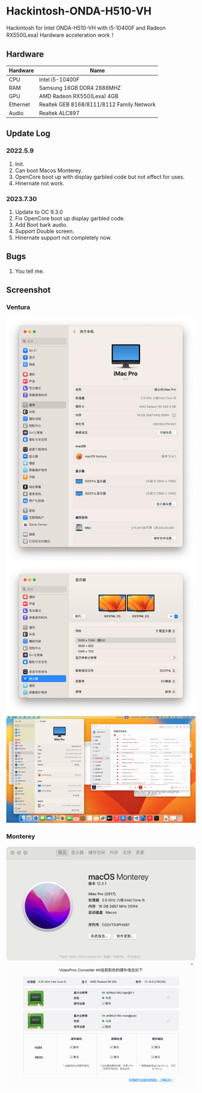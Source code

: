 # Hackintosh-ONDA-H510-VH
Hackintosh for Intel ONDA-H510-VH with i5-10400F and Radeon RX550(Lexa) Hardware acceleration work！

## Hardware
|  Hardware   | Name  |
|  ----  | ----  |
| CPU  | Intel i5-10400F |
| RAM  | Samsung 16GB DDR4 2888MHZ |
| GPU  | AMD Radeon RX550(Lexa) 4GB |
| Ethernet  | Realtek GEB 8168/8111/8112 Family Network|
| Audio | Realtek ALC897 |

## Update Log
### 2022.5.9
1. Init.
2. Can boot Macos Monterey.
3. OpenCore boot up with display garbled code but not effect for uses.
4. Hinernate not work.

### 2023.7.30 
1. Update to OC 9.3.0
2. Fix OpenCore boot up display garbled code.
3. Add Boot bark audio.
4. Support Double screen.
5. Hinernate support not completely now.

## Bugs
1. You tell me.

## Screenshot
### Ventura
![info](./Pic/Ventura/info.png)
![screen](./Pic/Ventura/screen.png)
![screen_1](./Pic/Ventura/screen_1.png)

### Monterey
![info](./Pic/Monterey/info.png)
![HA](./Pic/Monterey/HA.png)